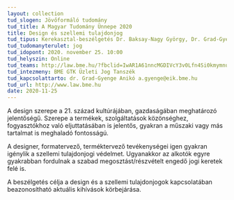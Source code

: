 ```yaml
---
layout: collection
tud_slogen: Jövőformáló tudomány
tud_title: A Magyar Tudomány Ünnepe 2020
title: Design és szellemi tulajdonjog
tud_tipus: Kerekasztal-beszélgetés Dr. Baksay-Nagy György, Dr. Grad-Gyenge Anikó, Dr. Horák Péter, Dr. Jókúti András
tud_tudomanyterulet: jog
tud_idopont: 2020. november 25. 10:00
tud_helyszin: Online
tud_teams: http://law.bme.hu/?fbclid=IwAR1A61nncMGDIVcY3v0Lfn4Si0kmymnuQDsocoBZwCiUhhenwS1stqE4TPw
tud_intezmeny: BME GTK Üzleti Jog Tanszék
tud_kapcsolattarto: dr. Grad-Gyenge Anikó a.gyenge@eik.bme.hu
tud_url: http://www.law.bme.hu
date: 2020-11-25
---
```

A design szerepe a 21. század kultúrájában, gazdaságában meghatározó jelentőségű. Szerepe a termékek, szolgáltatások közönséghez, fogyasztókhoz való eljuttatásában is jelentős, gyakran a műszaki vagy más tartalmat is meghaladó fontosságú.

A designer, formatervező, terméktervező tevékenységei igen gyakran igénylik a szellemi tulajdonjogi védelmet. Ugyanakkor az alkotók egyre gyakrabban fordulnak a szabad megosztást/részvételt engedő jogi keretek felé is.
 
A beszélgetés célja a design és a szellemi tulajdonjogok kapcsolatában beazonosítható aktuális kihívások körbejárása.  


